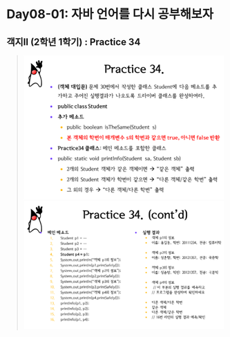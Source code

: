 # Day08-01: 자바 언어를 다시 공부해보자
## 객지II (2학년 1학기) : Practice 34
> ![img.png](img.png)
> ![img_1.png](img_1.png)